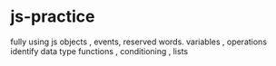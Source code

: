 # js-practice
fully using js objects , events, reserved words.
variables , operations
identify data type
functions , conditioning , lists
